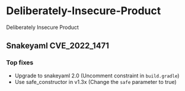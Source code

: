 # Deliberately-Insecure-Product
Deliberately Insecure Product


## Snakeyaml CVE_2022_1471
### Top fixes
* Upgrade to snakeyaml 2.0 (Uncomment constraint in ```build.gradle```)
* Use safe_constructor in v1.3x (Change the ```safe``` parameter to true)
